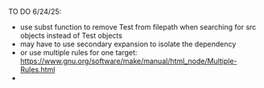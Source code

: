 TO DO 6/24/25:  
  * use subst function to remove Test from filepath when searching for src objects instead of Test objects
  * may have to use secondary expansion to isolate the dependency
  * or use multiple rules for one target:  
     https://www.gnu.org/software/make/manual/html_node/Multiple-Rules.html
  *
